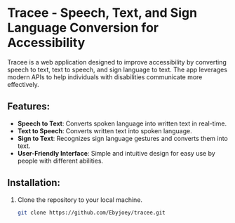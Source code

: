 # Tracee - Speech, Text, and Sign Language Conversion for Accessibility

Tracee is a web application designed to improve accessibility by converting speech to text, text to speech, and sign language to text. The app leverages modern APIs to help individuals with disabilities communicate more effectively.

## Features:
- **Speech to Text**: Converts spoken language into written text in real-time.
- **Text to Speech**: Converts written text into spoken language.
- **Sign to Text**: Recognizes sign language gestures and converts them into text.
- **User-Friendly Interface**: Simple and intuitive design for easy use by people with different abilities.

## Installation:
1. Clone the repository to your local machine.
   ```bash
   git clone https://github.com/Ebyjoey/tracee.git
